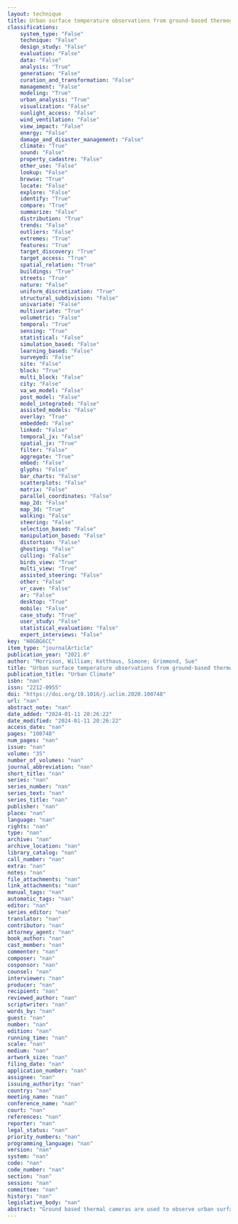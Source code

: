 ```yaml
---
layout: technique
title: Urban surface temperature observations from ground-based thermography intra- and inter-facet variability
classifications:
    system_type: "False"
    technique: "False"
    design_study: "False"
    evaluation: "False"
    data: "False"
    analysis: "True"
    generation: "False"
    curation_and_transformation: "False"
    management: "False"
    modeling: "True"
    urban_analysis: "True"
    visualization: "False"
    sunlight_access: "False"
    wind_ventilation: "False"
    view_impact: "False"
    energy: "False"
    damage_and_disaster_management: "False"
    climate: "True"
    sound: "False"
    property_cadastre: "False"
    other_use: "False"
    lookup: "False"
    browse: "True"
    locate: "False"
    explore: "False"
    identify: "True"
    compare: "True"
    summarize: "False"
    distribution: "True"
    trends: "False"
    outliers: "False"
    extremes: "True"
    features: "True"
    target_discovery: "True"
    target_access: "True"
    spatial_relation: "True"
    buildings: "True"
    streets: "True"
    nature: "False"
    uniform_discretization: "True"
    structural_subdivision: "False"
    univariate: "False"
    multivariate: "True"
    volumetric: "False"
    temporal: "True"
    sensing: "True"
    statistical: "False"
    simulation_based: "False"
    learning_based: "False"
    surveyed: "False"
    site: "False"
    block: "True"
    multi_block: "False"
    city: "False"
    va_wo_model: "False"
    post_model: "False"
    model_integrated: "False"
    assisted_models: "False"
    overlay: "True"
    embedded: "False"
    linked: "False"
    temporal_jx: "False"
    spatial_jx: "True"
    filter: "False"
    aggregate: "True"
    embed: "False"
    glyphs: "False"
    bar_charts: "False"
    scatterplots: "False"
    matrix: "False"
    parallel_coordinates: "False"
    map_2d: "False"
    map_3d: "True"
    walking: "False"
    steering: "False"
    selection_based: "False"
    manipulation_based: "False"
    distortion: "False"
    ghosting: "False"
    culling: "False"
    birds_view: "True"
    multi_view: "True"
    assisted_steering: "False"
    other: "False"
    vr_cave: "False"
    ar: "False"
    desktop: "True"
    mobile: "False"
    case_study: "True"
    user_study: "False"
    statistical_evaluation: "False"
    expert_interviews: "False"
key: "H8GBG6CC"
item_type: "journalArticle"
publication_year: "2021.0"
author: "Morrison, William; Kotthaus, Simone; Grimmond, Sue"
title: "Urban surface temperature observations from ground-based thermography: intra- and inter-facet variability"
publication_title: "Urban Climate"
isbn: "nan"
issn: "2212-0955"
doi: "https://doi.org/10.1016/j.uclim.2020.100748"
url: "nan"
abstract_note: "nan"
date_added: "2024-01-11 20:26:22"
date_modified: "2024-01-11 20:26:22"
access_date: "nan"
pages: "100748"
num_pages: "nan"
issue: "nan"
volume: "35"
number_of_volumes: "nan"
journal_abbreviation: "nan"
short_title: "nan"
series: "nan"
series_number: "nan"
series_text: "nan"
series_title: "nan"
publisher: "nan"
place: "nan"
language: "nan"
rights: "nan"
type: "nan"
archive: "nan"
archive_location: "nan"
library_catalog: "nan"
call_number: "nan"
extra: "nan"
notes: "nan"
file_attachments: "nan"
link_attachments: "nan"
manual_tags: "nan"
automatic_tags: "nan"
editor: "nan"
series_editor: "nan"
translator: "nan"
contributor: "nan"
attorney_agent: "nan"
book_author: "nan"
cast_member: "nan"
commenter: "nan"
composer: "nan"
cosponsor: "nan"
counsel: "nan"
interviewer: "nan"
producer: "nan"
recipient: "nan"
reviewed_author: "nan"
scriptwriter: "nan"
words_by: "nan"
guest: "nan"
number: "nan"
edition: "nan"
running_time: "nan"
scale: "nan"
medium: "nan"
artwork_size: "nan"
filing_date: "nan"
application_number: "nan"
assignee: "nan"
issuing_authority: "nan"
country: "nan"
meeting_name: "nan"
conference_name: "nan"
court: "nan"
references: "nan"
reporter: "nan"
legal_status: "nan"
priority_numbers: "nan"
programming_language: "nan"
version: "nan"
system: "nan"
code: "nan"
code_number: "nan"
section: "nan"
session: "nan"
committee: "nan"
history: "nan"
legislative_body: "nan"
abstract: "Ground based thermal cameras are used to observe urban surface temperatures (Ts) with an unprecedented combination of: temporal and spatial resolution (5 min and ~ 0.5 m → 2.5 m), spatial extent (3.9 ha), instrument number (6 static cameras) and surface heterogeneity (mixed high rise and vegetation). Unsupervised classification of images by geometry and material properties (surface orientation, albedo, solar irradiance, and shadow history) is facilitated by a detailed three-dimensional surface model (430 m × 430 m extent) and sensor view modelling. From detailed source area analysis, 9.5% of the area is observed by the cameras. Across all camera pixels, the 5th - 95th percentile Ts differences reach 37.5 K around midday. Roofs have the greatest diurnal Ts range (290.6 K → 329.0 K). Ts differences across sunlit sloped roofs reach 23.3 K. Walls of different cardinal orientations consistently differ by >10 K between 10:00 and 15:00. Shadow tracking within images is used to model cooling rates, where recently shaded (<30 min) ground can be 18.6 K warmer than equivalent unshaded Ts. West walls remain warm past sunset and are 1.2 K warmer than north walls at 23:00 (~4 h after sunset). Recently shaded walls cool exponentially to ambient Ts at a similar rate as the ground, but four times slower than roofs. The observed Ts characteristics are anticipated to have a wide range of applications (e.g. evaluation of urban surface energy balance models, ground-truthing of satellite thermal remote sensing)."
---
```

